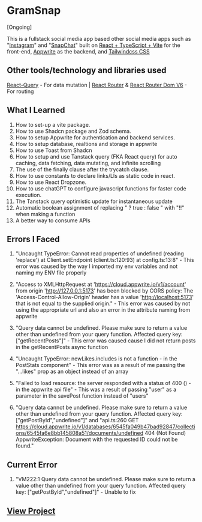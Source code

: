 # GramSnap

[Ongoing]

This is a fullstack social media app based other social media apps such as "[Instagram](https://www.instagram.com/yasirgaji/)" and "[SnapChat](https://www.snapchat.com/?original_referrer=none)" built on [React + TypeScript + Vite](https://reactjs.org/) for the front-end,  [Appwrite](https://cloud.appwrite.io/register) as the backend, and [Tailwindcss CSS](https://tailwindcss.com/docs/guides/create-react-app)

## Other tools/technology and libraries used

 [React-Query](https://tanstackquery.com/) - For data mutation |
 [React Router](https://reactrouter.com/) & [React Router Dom V6](https://reactrouter.com/) - For routing

## What I Learned

  1. How to set-up a vite package.
  2. How to use Shadcn package and Zod schema.
  3. How to setup Appwrite for authentication and backend services.
  4. How to setup database, realtions and storage in appwrite
  5. How to use Toast from Shadcn
  6. How to setup and use Tanstack query (FKA React query) for auto caching, data fetching, data mutating, and infinite scrolling
  7. The use of the finally clause after the trycatch clause.
  8. How to use constants to declare links/LIs as static code in react.
  9. How to use React Dropzone.
  10. How to use chatGPT to configure javascript functions for faster code execution.
  11. The Tanstack query optimistic update for instantaneous update
  12. Automatic boolean assignment of replacing " ? true : false " with "!!" when making a function
  13. A better way to consume APIs
  
## Errors  I Faced

  1. "Uncaught TypeError: Cannot read properties of undefined (reading 'replace')
  at Client.setEndpoint (client.ts:120:93)
  at config.ts:13:8" - This error was caused by the way I imported my env variables and not naming my ENV file properly

  2. "Access to XMLHttpRequest at '<https://cloud.appwrite.io/v1/account>' from origin '<http://127.0.0.1:5173>' has been blocked by CORS policy: The 'Access-Control-Allow-Origin' header has a value '<http://localhost:5173>' that is not equal to the supplied origin." - This error was caused by not using the appropriate url and also an error in the attribute naming from appwrite

  3. "Query data cannot be undefined. Please make sure to return a value other than undefined from your query function. Affected query key: ["getRecentPosts"]" - This error was caused cause I did not return posts in the getRecentPosts async function

  4. "Uncaught TypeError: newLikes.includes is not a function - in the PostStats component" - This error was as a result of me passing the "...likes" prop as an object instead of an array

  5. "Failed to load resource: the server responded with a status of 400 () - in the appwrite api file" - This was a result of passing "user" as a parameter in the savePost function instead of "users"

  6. "Query data cannot be undefined. Please make sure to return a value other than undefined from your query function. Affected query key: ["getPostById","undefined"]" and "api.ts:260 GET <https://cloud.appwrite.io/v1/databases/6545fa049b47bad92847/collections/6545fa6e8bb145808a51/documents/undefined> 404 (Not Found) AppwriteException: Document with the requested ID could not be found."

## Current Error
  
  1. "VM222:1 Query data cannot be undefined. Please make sure to return a value other than undefined from your query function. Affected query key: ["getPostById","undefined"]" - Unable to fix

## [View Project](https://yasirgaji.com)
